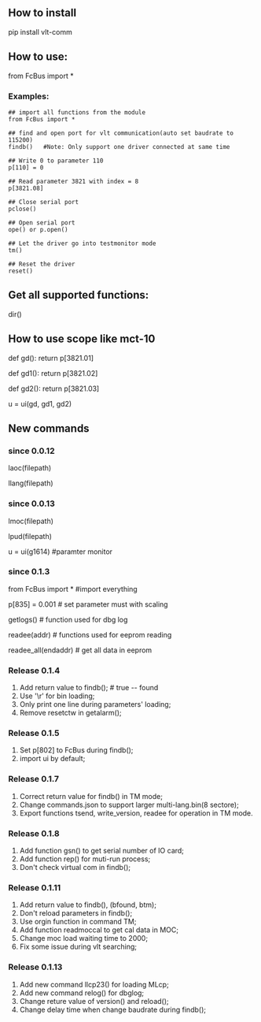 ## How to install
pip install vlt-comm

## How to use:

from FcBus import *

### Examples:
    ## import all functions from the module
    from FcBus import *

    ## find and open port for vlt communication(auto set baudrate to 115200)
    findb()   #Note: Only support one driver connected at same time

    ## Write 0 to parameter 110
    p[110] = 0

    ## Read parameter 3821 with index = 8
    p[3821.08]

    ## Close serial port
    pclose()

    ## Open serial port
    ope() or p.open()

    ## Let the driver go into testmonitor mode
    tm()

    ## Reset the driver
    reset()


## Get all supported functions:
dir()

## How to use scope like mct-10
def gd():
    return p[3821.01]

def gd1():
    return p[3821.02]

def gd2():
    return p[3821.03]

u = ui(gd, gd1, gd2)

## New commands

### since 0.0.12
laoc(filepath)

llang(filepath)

### since 0.0.13
lmoc(filepath)

lpud(filepath)

u = ui(g1614) #paramter monitor

### since 0.1.3

from FcBus import *  #import everything

p[835] = 0.001 # set parameter must with scaling

getlogs() # function used for dbg log

readee(addr) # functions used for eeprom reading

readee_all(endaddr) # get all data in eeprom

### Release 0.1.4

1. Add return value to findb();  # true -- found
2. Use '\r' for bin loading;
3. Only print one line during parameters' loading;
4. Remove resetctw in getalarm();

### Release 0.1.5
1. Set p[802] to FcBus during findb();
2. import ui by default;

### Release 0.1.7
1. Correct return value for findb() in TM mode;
2. Change commands.json to support larger multi-lang.bin(8 sectore);
3. Export functions tsend, write_version, readee for operation in TM mode.

### Release 0.1.8
1. Add function gsn() to get serial number of IO card;
2. Add function rep() for muti-run process;
3. Don't check virtual com in findb();

### Release 0.1.11
1. Add return value to findb(), (bfound, btm);
2. Don't reload parameters in findb();
3. Use orgin function in command TM;
4. Add function readmoccal to get cal data in MOC;
5. Change moc load waiting time to 2000;
6. Fix some issue during vlt searching;


### Release 0.1.13
1. Add new command llcp23() for loading MLcp;
2. Add new command relog() for dbglog;
3. Change reture value of version() and reload();
4. Change delay time when change baudrate during findb();